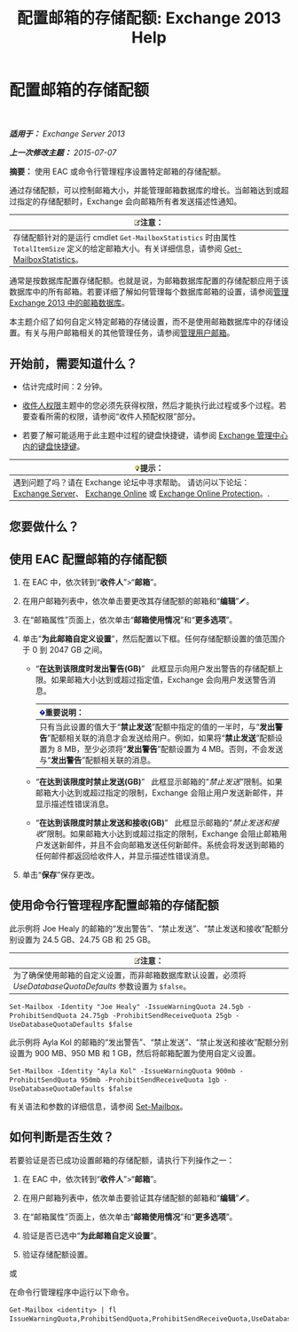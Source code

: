 ﻿---
title: '配置邮箱的存储配额: Exchange 2013 Help'
TOCTitle: 配置邮箱的存储配额
ms:assetid: 5f5fe292-c80e-4a0b-b3e6-e193ea5171d0
ms:mtpsurl: https://technet.microsoft.com/zh-cn/library/Aa998353(v=EXCHG.150)
ms:contentKeyID: 50556588
ms.date: 01/11/2018
mtps_version: v=EXCHG.150
ms.translationtype: HT
---

# 配置邮箱的存储配额

 

_**适用于：** Exchange Server 2013_

_**上一次修改主题：** 2015-07-07_

**摘要：** 使用 EAC 或命令行管理程序设置特定邮箱的存储配额。

通过存储配额，可以控制邮箱大小，并能管理邮箱数据库的增长。当邮箱达到或超过指定的存储配额时，Exchange 会向邮箱所有者发送描述性通知。

<table>
<thead>
<tr class="header">
<th><img src="images/Bb124558.note(EXCHG.150).gif" title="注意" alt="注意" />注意：</th>
</tr>
</thead>
<tbody>
<tr class="odd">
<td>存储配额针对的是运行 cmdlet <code>Get-MailboxStatistics</code> 时由属性 <code>TotalItemSize</code> 定义的给定邮箱大小。有关详细信息，请参阅 <a href="https://technet.microsoft.com/zh-cn/library/bb124612(v=exchg.150)">Get-MailboxStatistics</a>。</td>
</tr>
</tbody>
</table>


通常是按数据库配置存储配额。也就是说，为邮箱数据库配置的存储配额应用于该数据库中的所有邮箱。若要详细了解如何管理每个数据库邮箱的设置，请参阅[管理 Exchange 2013 中的邮箱数据库](manage-mailbox-databases-in-exchange-2013-exchange-2013-help.md)。

本主题介绍了如何自定义特定邮箱的存储设置，而不是使用邮箱数据库中的存储设置。有关与用户邮箱相关的其他管理任务，请参阅[管理用户邮箱](manage-user-mailboxes-exchange-2013-help.md)。

## 开始前，需要知道什么？

  - 估计完成时间：2 分钟。

  - [收件人权限](recipients-permissions-exchange-2013-help.md)主题中的您必须先获得权限，然后才能执行此过程或多个过程。若要查看所需的权限，请参阅“收件人预配权限”部分。

  - 若要了解可能适用于此主题中过程的键盘快捷键，请参阅 [Exchange 管理中心内的键盘快捷键](keyboard-shortcuts-in-the-exchange-admin-center-exchange-online-protection-help.md)。

<table>
<thead>
<tr class="header">
<th><img src="images/Bb124558.tip(EXCHG.150).gif" title="提示" alt="提示" />提示：</th>
</tr>
</thead>
<tbody>
<tr class="odd">
<td>遇到问题了吗？请在 Exchange 论坛中寻求帮助。 请访问以下论坛：<a href="https://go.microsoft.com/fwlink/p/?linkid=60612">Exchange Server</a>、 <a href="https://go.microsoft.com/fwlink/p/?linkid=267542">Exchange Online</a> 或 <a href="https://go.microsoft.com/fwlink/p/?linkid=285351">Exchange Online Protection</a>。.</td>
</tr>
</tbody>
</table>


## 您要做什么？

## 使用 EAC 配置邮箱的存储配额

1.  在 EAC 中，依次转到“**收件人**”\>“**邮箱**”。

2.  在用户邮箱列表中，依次单击要更改其存储配额的邮箱和“**编辑**”![编辑图标](images/Bb124582.6f53ccb2-1f13-4c02-bea0-30690e6ea71d(EXCHG.150).gif "编辑图标")。

3.  在“邮箱属性”页面上，依次单击“**邮箱使用情况**”和“**更多选项**”。

4.  单击“**为此邮箱自定义设置**”，然后配置以下框。任何存储配额设置的值范围介于 0 到 2047 GB 之间。
    
      - “**在达到该限度时发出警告(GB)**”   此框显示向用户发出警告的存储配额上限。如果邮箱大小达到或超过指定值，Exchange 会向用户发送警告消息。
        
        <table>
        <thead>
        <tr class="header">
        <th><img src="images/Bb124558.important(EXCHG.150).gif" title="重要说明" alt="重要说明" />重要说明：</th>
        </tr>
        </thead>
        <tbody>
        <tr class="odd">
        <td>只有当此设置的值大于“<strong>禁止发送</strong>”配额中指定的值的一半时，与“<strong>发出警告</strong>”配额相关联的消息才会发送给用户。例如，如果将“<strong>禁止发送</strong>”配额设置为 8 MB，至少必须将“<strong>发出警告</strong>”配额设置为 4 MB。否则，不会发送与“<strong>发出警告</strong>”配额相关联的消息。</td>
        </tr>
        </tbody>
        </table>
    
      - “**在达到该限度时禁止发送(GB)**”   此框显示邮箱的“*禁止发送*”限制。如果邮箱大小达到或超过指定的限制，Exchange 会阻止用户发送新邮件，并显示描述性错误消息。
    
      - “**在达到该限度时禁止发送和接收(GB)**”   此框显示邮箱的“*禁止发送和接收*”限制。如果邮箱大小达到或超过指定的限制，Exchange 会阻止邮箱用户发送新邮件，并且不会向邮箱发送任何新邮件。系统会将发送到邮箱的任何邮件都返回给收件人，并显示描述性错误消息。

5.  单击“**保存**”保存更改。

## 使用命令行管理程序配置邮箱的存储配额

此示例将 Joe Healy 的邮箱的“发出警告”、“禁止发送”、“禁止发送和接收”配额分别设置为 24.5 GB、24.75 GB 和 25 GB。

<table>
<thead>
<tr class="header">
<th><img src="images/Bb124558.note(EXCHG.150).gif" title="注意" alt="注意" />注意：</th>
</tr>
</thead>
<tbody>
<tr class="odd">
<td>为了确保使用邮箱的自定义设置，而非邮箱数据库默认设置，必须将 <em>UseDatabaseQuotaDefaults</em> 参数设置为 <code>$false</code>。</td>
</tr>
</tbody>
</table>


    Set-Mailbox -Identity "Joe Healy" -IssueWarningQuota 24.5gb -ProhibitSendQuota 24.75gb -ProhibitSendReceiveQuota 25gb -UseDatabaseQuotaDefaults $false

此示例将 Ayla Kol 的邮箱的“发出警告”、“禁止发送”、“禁止发送和接收”配额分别设置为 900 MB、950 MB 和 1 GB，然后将邮箱配置为使用自定义设置。

    Set-Mailbox -Identity "Ayla Kol" -IssueWarningQuota 900mb -ProhibitSendQuota 950mb -ProhibitSendReceiveQuota 1gb -UseDatabaseQuotaDefaults $false

有关语法和参数的详细信息，请参阅 [Set-Mailbox](https://technet.microsoft.com/zh-cn/library/bb123981\(v=exchg.150\))。

## 如何判断是否生效？

若要验证是否已成功设置邮箱的存储配额，请执行下列操作之一：

1.  在 EAC 中，依次转到“**收件人**”\>“**邮箱**”。

2.  在用户邮箱列表中，依次单击要验证其存储配额的邮箱和“**编辑**”![编辑图标](images/Bb124582.6f53ccb2-1f13-4c02-bea0-30690e6ea71d(EXCHG.150).gif "编辑图标")。

3.  在“邮箱属性”页面上，依次单击“**邮箱使用情况**”和“**更多选项**”。

4.  验证是否已选中“**为此邮箱自定义设置**”。

5.  验证存储配额设置。

或

在命令行管理程序中运行以下命令。

    Get-Mailbox <identity> | fl IssueWarningQuota,ProhibitSendQuota,ProhibitSendReceiveQuota,UseDatabaseQuotaDefaults

